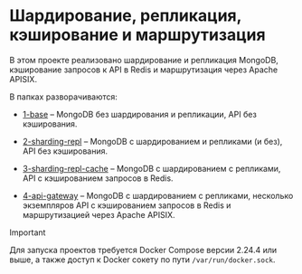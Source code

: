 # Шардирование, репликация, кэширование и маршрутизация

В этом проекте реализовано шардирование и репликация MongoDB, кэширование запросов к API в Redis и маршрутизация через
Apache APISIX.

В папках разворачиваются:

- [1-base](1-base) – MongoDB без шардирования и репликации, API без кэширования.

- [2-sharding-repl](2-sharding-repl) – MongoDB с шардированием и репликами (и без), API без кэширования.

- [3-sharding-repl-cache](3-sharding-repl-cache) – MongoDB с шардированием с репликами, API с кэшированием запросов в
  Redis.

- [4-api-gateway](4-api-gateway) – MongoDB с шардированием с репликами, несколько экземпляров API с кэшированием
  запросов в Redis и маршрутизацией через Apache APISIX.

> [!IMPORTANT]
> Для запуска проектов требуется Docker Compose версии 2.24.4 или выше, а также доступ к Docker сокету по пути
`/var/run/docker.sock`.
